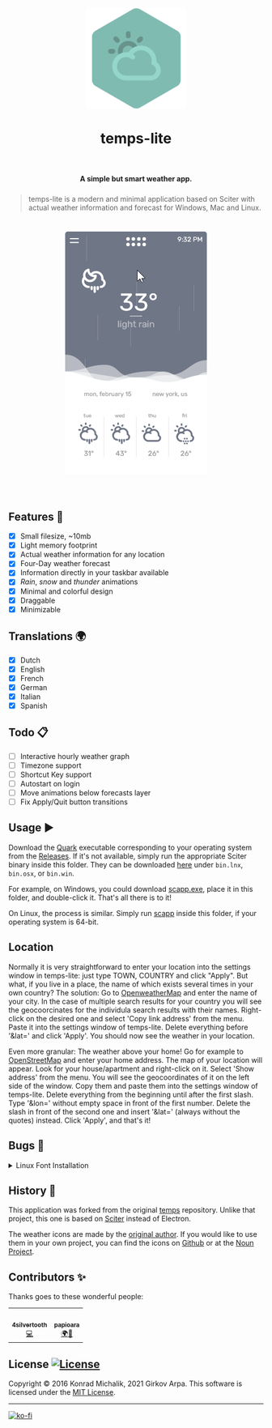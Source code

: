 <h1 align="center">
<a href="https://github.com/girkovarpa/temps-lite">
<img src="assets/app.png" alt="temps-lite" width="200"/></a><br/><br/>
temps-lite
<br/>
<br/>
</h1>

<h4 align="center">A simple but smart weather app.</h4>
<h5 align="center"></h5>

> temps-lite is a modern and minimal application based on Sciter with actual weather information and forecast for Windows, Mac and Linux.

<h1 align="center">
<img src="preview.gif" alt="temps-lite" width="280"/></a><br/><br/>
</h1>

## Features 🚀

- [x] Small filesize, ~10mb
- [x] Light memory footprint
- [x] Actual weather information for any location
- [x] Four-Day weather forecast
- [x] Information directly in your taskbar available
- [x] _Rain_, _snow_ and _thunder_ animations
- [x] Minimal and colorful design
- [x] Draggable
- [x] Minimizable

## Translations 🌍

- [x] Dutch
- [x] English
- [x] French
- [x] German
- [x] Italian
- [x] Spanish

## Todo 📋

- [ ] Interactive hourly weather graph
- [ ] Timezone support
- [ ] Shortcut Key support
- [ ] Autostart on login
- [ ] Move animations below forecasts layer
- [ ] Fix Apply/Quit button transitions

## Usage ▶️

Download the [Quark](https://quark.sciter.com/) executable corresponding to your operating system from the [Releases](https://github.com/GirkovArpa/temps-lite/releases).  If it's not available, simply run the appropriate Sciter binary inside this folder.  They can be downloaded [here](https://github.com/c-smile/sciter-sdk) under `bin.lnx`, `bin.osx`, or `bin.win`.

For example, on Windows, you could download [scapp.exe](https://github.com/c-smile/sciter-sdk/blob/master/bin.win/x32/scapp.exe), place it in this folder, and double-click it.  That's all there is to it!

On Linux, the process is similar.  Simply run [scapp](https://github.com/c-smile/sciter-sdk/blob/master/bin.lnx/x64/scapp) inside this folder, if your operating system is 64-bit.

## Location

Normally it is very straightforward to enter your location into the settings window in temps-lite: just type TOWN, COUNTRY and click "Apply". But what, if you live in a place, the name of which exists several times in your own country? The solution: Go to [OpenweatherMap](https://openweathermap.org/find?q=#) and enter the name of your city. In the case of multiple search results for your country you will see the geocoorcinates for the individula search results with their names. Right-click on the desired one and select 'Copy link address' from the menu. Paste it into the settings window of temps-lite. Delete everything before '&lat=' and click 'Apply'. You should now see the weather in your location.

Even more granular: The weather above your home! Go for example to [OpenStreetMap](https://www.openstreetmap.org/#map=6/51.330/10.453) and enter your home address. The map of your location will appear. Look for your house/apartment and right-click on it. Select 'Show address' from the menu. You will see the geocoordinates of it on the left side of the window. Copy them and paste them into the settings window of temps-lite. Delete everything from the beginning until after the first slash. Type '&lon=' without empty space in front of the first number. Delete the slash in front of the second one and insert '&lat=' (always without the quotes) instead. Click 'Apply', and that's it!

## Bugs 🐛

<details>
  <summary>Linux Font Installation</summary>
  
  On Linux, a console window may appear with the following error message:
  
  > warning:css: in @font-face statement, failed to install font at ...

  To resolve this issue, please install the fonts [Rubik Regular 400](assets/fonts/rubik/Rubik\%20Regular\%20400.ttf) & [Rubik Bold 700](assets/fonts/rubik/Rubik\%20Bold\%20700.ttf) manually, then delete (or comment-out) line `6` from [main.htm](main.htm):

  ```html
  <link href="rubik.css" rel="stylesheet">
  ```
</details>

## History 📜

This application was forked from the original [temps](https://github.com/jackd248/temps) repository.  Unlike that project, this one is based on [Sciter](https://sciter.com/) instead of Electron.

The weather icons are made by the [original author](https://github.com/jackd248). If you would like to use them in your own project, you can find the icons on [Github](https://github.com/jackd248/weather-iconic) or at the [Noun Project](https://thenounproject.com/konradmichalik/collection/weather/).

## Contributors ✨

Thanks goes to these wonderful people:

<table>
  <tr>
    <td align="center"><a href="https://github.com/4silvertooth"><img src="https://avatars.githubusercontent.com/u/793967?v=3?s=100" width="100px;" alt=""/><br /><sub><b>4silvertooth</b></sub></a><br /><a href="https://github.com/GirkovArpa/temps-lite/commit/8a06af5921ea8005d49e9ac90e750ba912fa17cb" title="Code">💻</a> 
    <td align="center"><a href="https://github.com/papioara"><img src="https://avatars.githubusercontent.com/u/31970041?v=3?s=100" width="100px;" alt=""/><br /><sub><b>papioara</b></sub></a><br /><a href="https://github.com/GirkovArpa/temps-lite/issues/1#issuecomment-774692453" title="Translations">🌍</a><a href="https://github.com/GirkovArpa/temps-lite/pull/9" title="Bug Fixes">🐛</a></td>
  </tr>
</table>

## License [![License](https://img.shields.io/github/license/jackd248/temps.svg?style=flat-square)]()

Copyright © 2016 Konrad Michalik, 2021 Girkov Arpa. This software is licensed under the [MIT License](LICENSE).

___
[![ko-fi](https://ko-fi.com/img/githubbutton_sm.svg)](https://ko-fi.com/V7V43JLTO)
